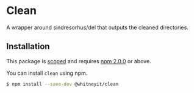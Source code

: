 # Clean

A wrapper around sindresorhus/del that outputs the cleaned directories.

## Installation

This package is [scoped](https://docs.npmjs.com/misc/scope) and requires
[npm 2.0.0](http://blog.npmjs.org/post/98131109725/npm-2-0-0) or above.

You can install `clean` using npm.

```sh
$ npm install --save-dev @whitneyit/clean
```
